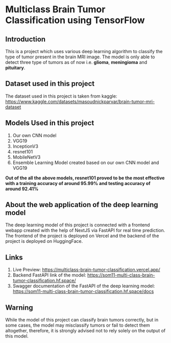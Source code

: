 # Multiclass Brain Tumor Classification using TensorFlow

## Introduction
This is a project which uses various deep learning algorithm to classify the type of tumor present in the brain MRI image. The model is only able to detect three type of tumors as of now i.e. **glioma**, **meningioma** and **pituitary**.

## Dataset used in this project

The dataset used in this project is taken from kaggle: https://www.kaggle.com/datasets/masoudnickparvar/brain-tumor-mri-dataset

## Models Used in this project

1) Our own CNN model
2) VGG19
3) InceptionV3
4) resnet101
5) MobileNetV3
6) Ensemble Learning Model created based on our own CNN model and VGG19

**Out of the all the above models, resnet101 proved to be the most effective with a training accuracy of around 95.99% and testing accuracy of around 92.41%**

## About the web application of the deep learning model

The deep learning model of this project is connected with a frontend webapp created with the help of NextJS via FastAPI for real time prediction. The frontend of the project is deployed on Vercel and the backend of the project is deployed on HuggingFace.

## Links

1) Live Preview: https://multiclass-brain-tumor-classification.vercel.app/
2) Backend FastAPI link of the model: https://som11-multi-class-brain-tumor-classification.hf.space/
3) Swagger documentation of the FastAPI of the deep learning model: https://som11-multi-class-brain-tumor-classification.hf.space/docs

## Warning
While the model of this project can classify brain tumors correctly, but in some cases, the model may misclassify tumors or fail to detect them altogether, therefore, it is strongly advised not to rely solely on the output of this model.
